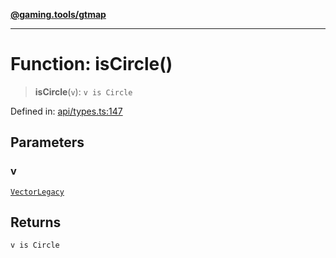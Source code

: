 [**@gaming.tools/gtmap**](README.md)

***

# Function: isCircle()

> **isCircle**(`v`): `v is Circle`

Defined in: [api/types.ts:147](https://github.com/gamingtools/gt-map/blob/c25f4e7cc6e0afbbb4b9d41c7742cebe14ba6cd1/packages/gtmap/src/api/types.ts#L147)

## Parameters

### v

[`VectorLegacy`](api.TypeAlias.VectorLegacy.md)

## Returns

`v is Circle`
